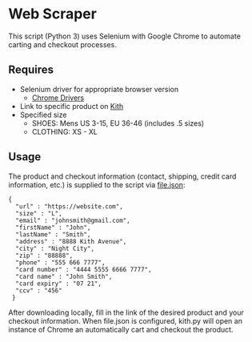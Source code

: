 # Web Scraper

This script (Python 3) uses Selenium with Google Chrome to automate carting and checkout processes.


## Requires
- Selenium driver for appropriate browser version
  - [Chrome Drivers](https://sites.google.com/a/chromium.org/chromedriver/downloads)
- Link to specific product on [Kith](kith.com)
- Specified size
  - SHOES: Mens US 3-15, EU 36-46 (includes .5 sizes)
  - CLOTHING: XS - XL

## Usage
   The product and checkout information (contact, shipping, credit card information, etc.) is supplied to the script via [file.json](https://github.com/rychao/python-scraper/blob/main/file.json):

```
{
  "url" : "https://website.com",
  "size" : "L",
  "email" : "johnsmith@gmail.com",
  "firstName" : "John",
  "lastName" : "Smith",
  "address" : "8888 Kith Avenue",
  "city" : "Night City",
  "zip" : "88888",
  "phone" : "555 666 7777",
  "card number" : "4444 5555 6666 7777",
  "card name" : "John Smith",
  "card expiry" : "07 21",
  "ccv" : "456"
 }
 ```

 After downloading locally, fill in the link of the desired product and your checkout information. When file.json is configured, kith.py will open an instance of Chrome an automatically cart and checkout the product.
